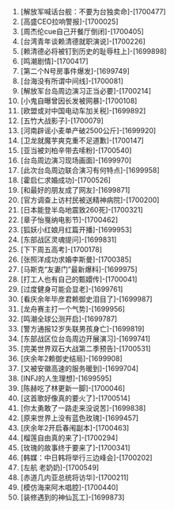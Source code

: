 
1. [解放军喊话台舰：不要为台独卖命]-[1700477]
1. [高盛CEO拉响警报]-[1700025]
1. [周杰伦cue自己开餐厅倒闭]-[1700405]
1. [台湾青年谈赖清德就职演说]-[1700226]
1. [赖清德必将被钉到历史的耻辱柱上]-[1699898]
1. [鸣潮剧情]-[1700417]
1. [第二个N号房事件爆发]-[1699749]
1. [台海没有所谓中间线]-[1700081]
1. [解放军台岛周边演习正当必要]-[1700214]
1. [小鬼自曝曾因长发被网暴]-[1700108]
1. [欧盟或对中国电动车加关税]-[1699892]
1. [五竹大战影子]-[1700079]
1. [河南辟谣小麦单产破2500公斤]-[1699920]
1. [卫龙就魔芋爽克重不足道歉]-[1700147]
1. [亚当被刘柏辛带去嗦粉]-[1700540]
1. [台岛周边演习现场画面]-[1699970]
1. [此次台岛周边联合演习有何特点]-[1699958]
1. [霍启仁求婚成功]-[1700526]
1. [和最好的朋友成了网友]-[1699871]
1. [官方调查上访村民被送精神病院]-[1700200]
1. [日本能登半岛地震致260死]-[1700321]
1. [章子怡戛纳电影节]-[1700462]
1. [狐妖小红娘月红篇开播]-[1699953]
1. [东部战区灵魂提问]-[1699831]
1. [下下周五高考]-[1700178]
1. [张照洋成功求婚李斯曼]-[1700385]
1. [马斯克“友妻门”最新爆料]-[1699975]
1. [打工人也有自己的甄嬛传]-[1700041]
1. [过度健身可能会显老]-[1699761]
1. [看庆余年毕彦君赖御史泪目了]-[1699987]
1. [龙舟赛主打一个气势]-[1699956]
1. [鸣潮全球公测开启]-[1699787]
1. [警方通报12岁失联男孩身亡]-[1699819]
1. [东部战区位台岛周边开展演习]-[1699741]
1. [完美世界双石大战第二季预告]-[1700531]
1. [庆余年2赖御史结局]-[1699908]
1. [又被安徽高速的服务暖到]-[1699704]
1. [INFJ的人生理想]-[1699595]
1. [陈赫吃了林更新一脚]-[1700046]
1. [这首歌好像真的要火了]-[1700514]
1. [你太勇敢了一路走来没说苦]-[1699838]
1. [原来世界上没有蓝色玫瑰]-[1699457]
1. [庆余年2开启春闱副本]-[1700463]
1. [榴莲自由真的来了]-[1700294]
1. [玫瑰的故事终于要来了]-[1700341]
1. [韩媒：中日韩将举行三边峰会]-[1700202]
1. [左航 老奶奶]-[1700549]
1. [赤道几内亚总统将访华]-[1700211]
1. [模仿海来阿木唱腔]-[1700440]
1. [装修遇到的神仙瓦工]-[1699873]